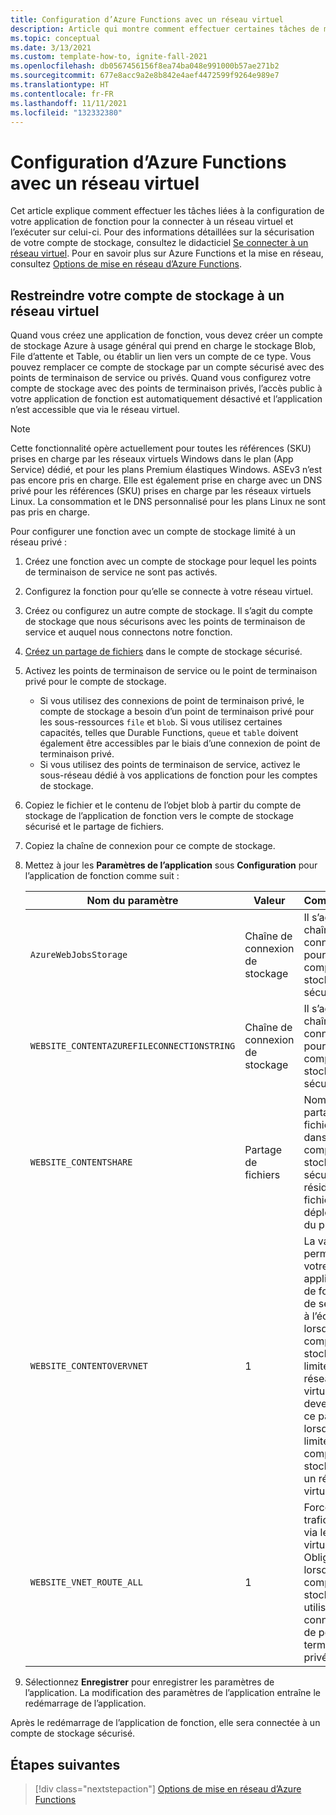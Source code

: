 ```yaml
---
title: Configuration d’Azure Functions avec un réseau virtuel
description: Article qui montre comment effectuer certaines tâches de mise en réseau virtuel pour Azure Functions.
ms.topic: conceptual
ms.date: 3/13/2021
ms.custom: template-how-to, ignite-fall-2021
ms.openlocfilehash: db0567456156f8ea74ba048e991000b57ae271b2
ms.sourcegitcommit: 677e8acc9a2e8b842e4aef4472599f9264e989e7
ms.translationtype: HT
ms.contentlocale: fr-FR
ms.lasthandoff: 11/11/2021
ms.locfileid: "132332380"
---
```

# <a name="how-to-configure-azure-functions-with-a-virtual-network"></a>Configuration d’Azure Functions avec un réseau virtuel

Cet article explique comment effectuer les tâches liées à la configuration de votre application de fonction pour la connecter à un réseau virtuel et l’exécuter sur celui-ci. Pour des informations détaillées sur la sécurisation de votre compte de stockage, consultez le didacticiel [Se connecter à un réseau virtuel](functions-create-vnet.md). Pour en savoir plus sur Azure Functions et la mise en réseau, consultez [Options de mise en réseau d’Azure Functions](functions-networking-options.md).

## <a name="restrict-your-storage-account-to-a-virtual-network"></a>Restreindre votre compte de stockage à un réseau virtuel 

Quand vous créez une application de fonction, vous devez créer un compte de stockage Azure à usage général qui prend en charge le stockage Blob, File d’attente et Table, ou établir un lien vers un compte de ce type. Vous pouvez remplacer ce compte de stockage par un compte sécurisé avec des points de terminaison de service ou privés. Quand vous configurez votre compte de stockage avec des points de terminaison privés, l’accès public à votre application de fonction est automatiquement désactivé et l’application n’est accessible que via le réseau virtuel. 

> [!NOTE]  
> Cette fonctionnalité opère actuellement pour toutes les références (SKU) prises en charge par les réseaux virtuels Windows dans le plan (App Service) dédié, et pour les plans Premium élastiques Windows. ASEv3 n’est pas encore pris en charge. Elle est également prise en charge avec un DNS privé pour les références (SKU) prises en charge par les réseaux virtuels Linux. La consommation et le DNS personnalisé pour les plans Linux ne sont pas pris en charge. 

Pour configurer une fonction avec un compte de stockage limité à un réseau privé :

1. Créez une fonction avec un compte de stockage pour lequel les points de terminaison de service ne sont pas activés.

1. Configurez la fonction pour qu’elle se connecte à votre réseau virtuel.

1. Créez ou configurez un autre compte de stockage.  Il s’agit du compte de stockage que nous sécurisons avec les points de terminaison de service et auquel nous connectons notre fonction.

1. [Créez un partage de fichiers](../storage/files/storage-how-to-create-file-share.md#create-a-file-share) dans le compte de stockage sécurisé.

1. Activez les points de terminaison de service ou le point de terminaison privé pour le compte de stockage.  
    * Si vous utilisez des connexions de point de terminaison privé, le compte de stockage a besoin d’un point de terminaison privé pour les sous-ressources `file` et `blob`.  Si vous utilisez certaines capacités, telles que Durable Functions, `queue` et `table` doivent également être accessibles par le biais d’une connexion de point de terminaison privé.
    * Si vous utilisez des points de terminaison de service, activez le sous-réseau dédié à vos applications de fonction pour les comptes de stockage.

1. Copiez le fichier et le contenu de l’objet blob à partir du compte de stockage de l’application de fonction vers le compte de stockage sécurisé et le partage de fichiers.

1. Copiez la chaîne de connexion pour ce compte de stockage.

1. Mettez à jour les **Paramètres de l’application** sous **Configuration** pour l’application de fonction comme suit :

    | Nom du paramètre | Valeur | Commentaire |
    |----|----|----|
    | `AzureWebJobsStorage`| Chaîne de connexion de stockage | Il s’agit de la chaîne de connexion pour un compte de stockage sécurisé. |
    | `WEBSITE_CONTENTAZUREFILECONNECTIONSTRING` |  Chaîne de connexion de stockage | Il s’agit de la chaîne de connexion pour un compte de stockage sécurisé. |
    | `WEBSITE_CONTENTSHARE` | Partage de fichiers | Nom du partage de fichiers créé dans le compte de stockage sécurisé où résident les fichiers de déploiement du projet. |
    | `WEBSITE_CONTENTOVERVNET` | 1 | La valeur 1 permet à votre application de fonction de se mettre à l’échelle lorsque votre compte de stockage est limité à un réseau virtuel. Vous devez activer ce paramètre lorsque vous limitez votre compte de stockage à un réseau virtuel. |
    | `WEBSITE_VNET_ROUTE_ALL` | 1 | Force tout le trafic sortant via le réseau virtuel. Obligatoire lorsque le compte de stockage utilise des connexions de point de terminaison privé. |

1. Sélectionnez **Enregistrer** pour enregistrer les paramètres de l’application. La modification des paramètres de l’application entraîne le redémarrage de l’application.  

Après le redémarrage de l’application de fonction, elle sera connectée à un compte de stockage sécurisé.

## <a name="next-steps"></a>Étapes suivantes

> [!div class="nextstepaction"]
> [Options de mise en réseau d’Azure Functions](functions-networking-options.md)
